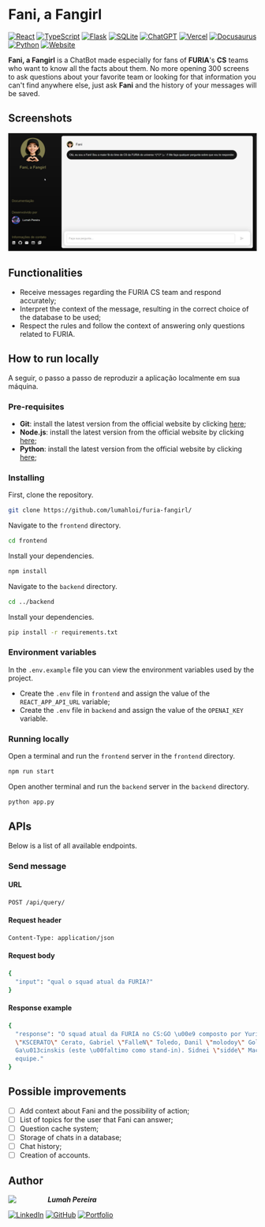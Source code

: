 # Fani, a Fangirl
[![React](https://img.shields.io/badge/React-%2320232a.svg?logo=react&logoColor=%2361DAFB)](#) [![TypeScript](https://img.shields.io/badge/TypeScript-3178C6?logo=typescript&logoColor=fff)](#) [![Flask](https://img.shields.io/badge/Flask-000?logo=flask&logoColor=fff)](#) [![SQLite](https://img.shields.io/badge/SQLite-%2307405e.svg?logo=sqlite&logoColor=white)](#) [![ChatGPT](https://img.shields.io/badge/ChatGPT-74aa9c?logo=openai&logoColor=white)](#) [![Vercel](https://img.shields.io/badge/Vercel-%23000000.svg?logo=vercel&logoColor=white)](#) [![Docusaurus](https://img.shields.io/badge/Docusaurus-3ECC5F?logo=docusaurus&logoColor=fff)](#) [![Python](https://img.shields.io/badge/Python-3776AB?logo=python&logoColor=fff)](#) [![Website](https://img.shields.io/website-up-down-green-red/http/shields.io.svg)](https://shields.io/)

**Fani, a Fangirl** is a ChatBot made especially for fans of **FURIA**'s **CS** teams who want to know all the facts about them. No more opening 300 screens to ask questions about your favorite team or looking for that information you can't find anywhere else, just ask **Fani** and the history of your messages will be saved.

## Screenshots
![Screenshot](./screenshots/2_screenshot.png)

## Functionalities
- Receive messages regarding the FURIA CS team and respond accurately;
- Interpret the context of the message, resulting in the correct choice of the database to be used;
- Respect the rules and follow the context of answering only questions related to FURIA.

## How to run locally
A seguir, o passo a passo de reproduzir a aplicação localmente em sua máquina.

### Pre-requisites
- **Git**: install the latest version from the official website by clicking [here](https://git-scm.com/downloads);
- **Node.js**: install the latest version from the official website by clicking [here](https://nodejs.org/pt/download);
- **Python**: install the latest version from the official website by clicking [here](https://www.python.org/downloads/);

### Installing
First, clone the repository.
```bash
git clone https://github.com/lumahloi/furia-fangirl/
```

Navigate to the ```frontend``` directory.
```bash
cd frontend
```

Install your dependencies.
```bash
npm install
```

Navigate to the ```backend``` directory.
```bash
cd ../backend
```

Install your dependencies.
```bash
pip install -r requirements.txt
```

### Environment variables
In the ```.env.example``` file you can view the environment variables used by the project.
- Create the ```.env``` file in ```frontend``` and assign the value of the ```REACT_APP_API_URL``` variable;
- Create the ```.env``` file in ```backend``` and assign the value of the ```OPENAI_KEY``` variable.

### Running locally
Open a terminal and run the ```frontend``` server in the ```frontend``` directory.
```bash
npm run start
```

Open another terminal and run the ```backend``` server in the ```backend``` directory.
```bash
python app.py
```


## APIs
Below is a list of all available endpoints.

### Send message
#### URL
```bash
POST /api/query/
```

#### Request header
```bash
Content-Type: application/json
```

#### Request body
```bash
{
  "input": "qual o squad atual da FURIA?"
}
```

#### Response example
```bash
{
  "response": "O squad atual da FURIA no CS:GO \u00e9 composto por Yuri \"yuurih\" Boian, Kaike 
  \"KSCERATO\" Cerato, Gabriel \"FalleN\" Toledo, Danil \"molodoy\" Golubenko e Mareks \"YEKINDAR\"
  Ga\u013cinskis (este \u00faltimo como stand-in). Sidnei \"sidde\" Macedo atua como t\u00e9cnico da 
  equipe."
}
```




## Possible improvements
- [ ] Add context about Fani and the possibility of action;
- [ ] List of topics for the user that Fani can answer;
- [ ] Question cache system;
- [ ] Storage of chats in a database;
- [ ] Chat history;
- [ ] Creation of accounts.

## Author
<img src="https://github.com/lumahloi.png" width="80" align="left"/>

***Lumah Pereira***


[![LinkedIn](https://custom-icon-badges.demolab.com/badge/LinkedIn-0A66C2?logo=linkedin-white&logoColor=fff)](https://www.linkedin.com/in/lumah-pereira) [![GitHub](https://img.shields.io/badge/GitHub-%23121011.svg?logo=github&logoColor=white)](https://www.github.com/lumahloi) [![Portfolio](https://img.shields.io/badge/Portfolio-D47CBC.svg?logo=vercel&logoColor=white)](https://www.lumah-pereira.vercel.app)